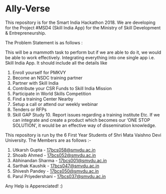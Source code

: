 # Ally-Verse
This repository is for the Smart India Hackathon 2018.
We are developing for the Project #MSD4 (Skill India App) for the Ministry of Skill Development & Entrepreneurship.


The Problem Statement is as follows :

This will be a mammoth task to perform but if we are able to do it, we would be able to work effectively. Integrating everything into one single app i.e. Skill India App. It should include all the details like 
1. Enroll yourself for PMKVY 
2. Become an NSDC training partner 
3. Partner with Skill India 
4. Contribute your CSR Funds to Skill India Mission 
5. Participate in World Skills Competition 
6. Find a training Center Nearby 
7. Setup a call or attend our weekly webinar 
8. Tenders or RFPs 
9. Skill GAP Study 10. Report issues regarding a training institute Etc. 
If we can integrate and create a product which becomes our ‘ONE STOP SOLUTION’, it would be an effective way of dissemination knowledge.

This repository is run by the 6 First Year Students of Shri Mata Vaishno Devi University.
The Members are as follows :-
1) Utkarsh Gupta                 -  17bcs058@smvdu.ac.in
2) Shoaib Ahmed                  -  17bcs052@smvdu.ac.in
3) Abhinandan Sharma             -  17bcs001@smvdu.ac.in
4) Sarthak Kaushik               -  17bcs047@smvdu.ac.in
5) Shivesh Pandey                -  17bcs050@smvdu.ac.in
6) Parul Priyedershani           -  17bcs037@smvdu.ac.in

Any Help is Appereciated! :)
